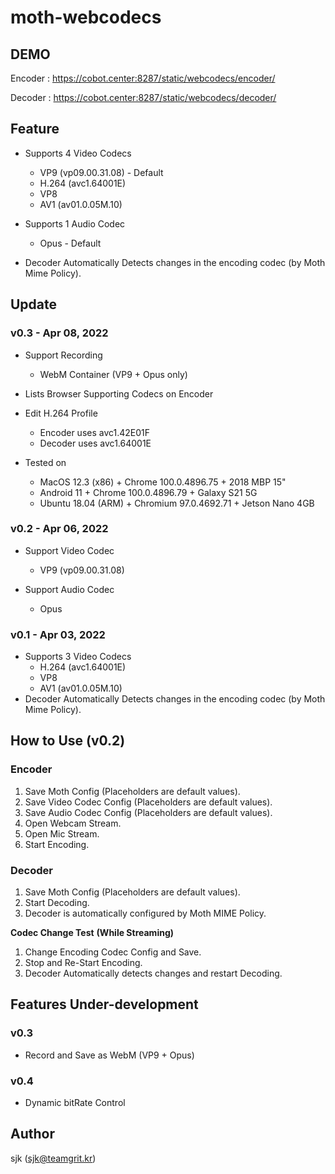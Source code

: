 # moth-webcodecs

## DEMO

Encoder : <https://cobot.center:8287/static/webcodecs/encoder/>

Decoder : <https://cobot.center:8287/static/webcodecs/decoder/>

## Feature

- Supports 4 Video Codecs
  - VP9 (vp09.00.31.08) - Default
  - H.264 (avc1.64001E)
  - VP8
  - AV1 (av01.0.05M.10)

- Supports 1 Audio Codec
  - Opus - Default

- Decoder Automatically Detects changes in the encoding codec (by Moth Mime Policy).

## Update

### v0.3 - Apr 08, 2022

- Support Recording
  - WebM Container (VP9 + Opus only)

- Lists Browser Supporting Codecs on Encoder

- Edit H.264 Profile
  - Encoder uses avc1.42E01F
  - Decoder uses avc1.64001E

- Tested on
  - MacOS 12.3 (x86) + Chrome 100.0.4896.75 + 2018 MBP 15"
  - Android 11 + Chrome 100.0.4896.79 + Galaxy S21 5G
  - Ubuntu 18.04 (ARM) + Chromium 97.0.4692.71 + Jetson Nano 4GB

### v0.2 - Apr 06, 2022

- Support Video Codec
  - VP9 (vp09.00.31.08)

- Support Audio Codec
  - Opus

### v0.1 - Apr 03, 2022

- Supports 3 Video Codecs
  - H.264 (avc1.64001E)
  - VP8
  - AV1 (av01.0.05M.10)
- Decoder Automatically Detects changes in the encoding codec (by Moth Mime Policy).

## How to Use (v0.2)

### Encoder

1. Save Moth Config (Placeholders are default values).
2. Save Video Codec Config (Placeholders are default values).
3. Save Audio Codec Config (Placeholders are default values).
4. Open Webcam Stream.
5. Open Mic Stream.
6. Start Encoding.

### Decoder

1. Save Moth Config (Placeholders are default values).
2. Start Decoding.
3. Decoder is automatically configured by Moth MIME Policy.

**Codec Change Test** **(While Streaming)**

1. Change Encoding Codec Config and Save.
2. Stop and Re-Start Encoding.
3. Decoder Automatically detects changes and restart Decoding.

## Features Under-development

### v0.3

- Record and Save as WebM (VP9 + Opus)

### v0.4

- Dynamic bitRate Control

## Author

sjk (sjk@teamgrit.kr)
